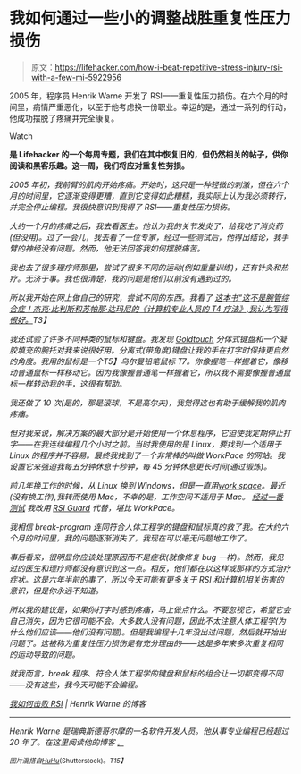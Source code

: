 # 我如何通过一些小的调整战胜重复性压力损伤

> 原文：<https://lifehacker.com/how-i-beat-repetitive-stress-injury-rsi-with-a-few-mi-5922956>

2005 年，程序员 Henrik Warne 开发了 RSI——重复性压力损伤。在六个月的时间里，病情严重恶化，以至于他考虑换一份职业。幸运的是，通过一系列的行动，他成功摆脱了疼痛并完全康复。

Watch

[](http://lifehacker.com/tag/blast-from-the-past)**是 Lifehacker 的一个每周专题，我们在其中恢复旧的，但仍然相关的帖子，供你阅读和黑客乐趣。这一周，我们将应对重复性劳损。** 

*2005 年初，我前臂的肌肉开始疼痛。开始时，这只是一种轻微的刺激，但在六个月的时间里，它逐渐变得更糟，直到它变得如此糟糕，我实际上认为我必须转行，并完全停止编程。我很快意识到我得了 RSI——重复性压力损伤。*

*大约一个月的疼痛之后，我去看医生。他认为我的关节发炎了，给我吃了消炎药(但没用)。过了一会儿，我去看了一位专家，经过一些测试后，他得出结论，我手臂的神经没有问题。然而，他无法回答我如何摆脱痛苦。*

*我也去了很多理疗师那里，尝试了很多不同的运动(例如重量训练)，还有针灸和热疗。无济于事。我也很清楚，我的问题是他们以前没有遇到过的。*

*所以我开始在网上做自己的研究，尝试不同的东西。我看了 [这本书“这不是腕管综合症！杰克·比利斯和苏帕那·达玛尼的《计算机专业人员的 T4 疗法》,我认为写得很好。](http://www.amazon.com/Its-Carpal-Tunnel-Syndrome-Professionals/dp/0965510999/?asc_campaign=InlineText&asc_refurl=https://lifehacker.com/how-i-beat-repetitive-stress-injury-rsi-with-a-few-mi-5922956&asc_source=&tag=kinjalifehackerlink-20)T3】*

*我还试验了许多不同种类的鼠标和键盘。我发现 [Goldtouch](http://www.goldtouch.com/) 分体式键盘和一个凝胶填充的腕托对我来说很好用。分离式(带角度)键盘让我的手在打字时保持更自然的角度。我用的鼠标是一个T5】乌尔曼铅笔鼠标 T7。你像握笔一样握着它，像移动普通鼠标一样移动它。因为我像握普通笔一样握着它，所以我不需要像握普通鼠标一样转动我的手，这很有帮助。*

*我还做了 10 次(是的，那是滚球，不是高尔夫)，我觉得这也有助于缓解我的肌肉疼痛。*

*但对我来说，解决方案的最大部分是开始使用一个休息程序，它迫使我定期停止打字——在我连续编程几个小时之前。当时我使用的是 Linux，要找到一个适用于 Linux 的程序并不容易。最终我找到了一个非常棒的叫做 WorkPace 的网站。我设置它来强迫我每五分钟休息十秒钟，每 45 分钟休息更长时间(通过锻炼)。*

*前几年换工作的时候，从 Linux 换到 Windows，但是一直用[work space](http://www.workpace.com/)。最近(没有换工作),我转而使用 Mac，不幸的是，工作空间不适用于 Mac。 [经过一番测试](http://henrikwarne.com/2012/02/26/mac-os-x-break-programs-review/) 我改用 [RSI Guard](http://www.rsiguard.com/) 代替，堪比 WorkPace。*

*我相信 break-program 连同符合人体工程学的键盘和鼠标真的救了我。在大约六个月的时间里，我的问题逐渐消失了，我现在可以毫无问题地工作了。*

*事后看来，很明显你应该处理原因而不是症状(就像修复 bug 一样)。然而，我见过的医生和理疗师都没有意识到这一点。相反，他们都在以这样或那样的方式治疗症状。这是六年半前的事了，所以今天可能有更多关于 RSI 和计算机相关伤害的意识，但是你永远不知道。*

*所以我的建议是，如果你打字时感到疼痛，马上做点什么。不要忽视它，希望它会自己消失，因为它很可能不会。大多数人没有问题，因此不太注意人体工程学(为什么他们应该——他们没有问题)。但是我编程十几年没出过问题，然后就开始出问题了。这被称为重复性压力损伤是有充分理由的——这是多年来多次重复相同的运动导致的问题。*

*就我而言，break 程序、符合人体工程学的键盘和鼠标的组合让一切都变得不同——没有这些，我今天可能不会编程。*

*[我如何击败 RSI](http://henrikwarne.com/2012/02/18/how-i-beat-rsi/) | Henrik Warne 的博客*

* * *

*Henrik Warne 是瑞典斯德哥尔摩的一名软件开发人员。他从事专业编程已经超过 20 年了。在这里阅读他的博客 [<small>*。*</small>](http://henrikwarne.com/)*

*<small>*图片混搭自*</small>[<small>*HuHu*</small>](http://www.shutterstock.com/pic.mhtml?id=90986924)<small>*(Shutterstock)。*T15】</small>*